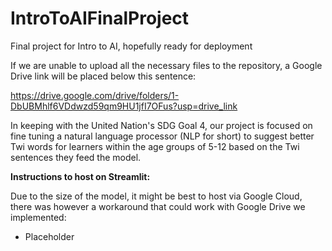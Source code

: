 # IntroToAIFinalProject
Final project for Intro to AI, hopefully ready for deployment

If we are unable to upload all the necessary files to the repository, a Google Drive link will be placed below this sentence:

https://drive.google.com/drive/folders/1-DbUBMhlf6VDdwzd59qm9HU1jfI7OFus?usp=drive_link

In keeping with the United Nation's SDG Goal 4, our project is focused on fine tuning a natural language processor (NLP for short) to suggest better Twi words for learners within the age groups of 5-12 based on the Twi sentences they feed the model.

**Instructions to host on Streamlit:**

Due to the size of the model, it might be best to host via Google Cloud, there was however a workaround that could work with Google Drive we implemented:
* Placeholder
